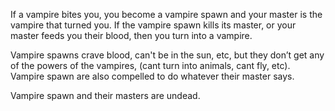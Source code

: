 If a vampire bites you, you become a vampire spawn and your master is the vampire that turned you. If the vampire spawn kills its master, or your master feeds you their blood, then you turn into a vampire.   
 
Vampire spawns crave blood, can't be in the sun, etc, but they don’t get any of the powers of the vampires, (cant turn into animals, cant fly, etc). Vampire spawn are also compelled to do whatever their master says. 

Vampire spawn and their masters are undead. 